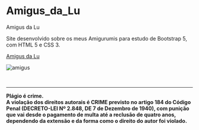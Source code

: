 # Amigus_da_Lu
Amigus da Lu

Site desenvolvido sobre os meus Amigurumis
para estudo de Bootstrap 5, com HTML 5
e CSS 3.

<a href="https://lucienelima8.github.io/Amigus_da_Lu/" target="_blank">Amigus da Lu</a>

![amigus](https://github.com/lucienelima8/Amigus_da_Lu/assets/137119392/71c29ab5-324b-4964-8362-b69013253a04)


<br>
<hr>
<b>Plágio é crime.<br>
A violação dos direitos autorais é CRIME previsto no <b>artigo 184 do Código Penal (DECRETO-LEI Nº 2.848, DE 7 de Dezembro de 1940)<b>, com punição que vai desde o pagamento de multa até a reclusão de quatro anos, dependendo da extensão e da forma como o direito do autor foi violado.
